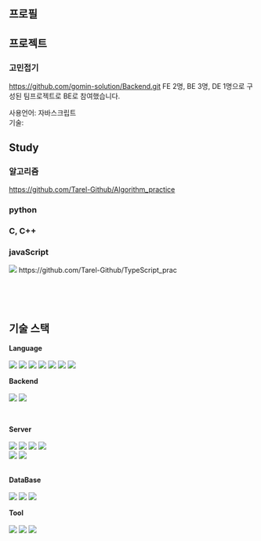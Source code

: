 ## 프로필



## 프로젝트
### 고민접기

https://github.com/gomin-solution/Backend.git
FE 2명, BE 3명, DE 1명으로 구성된 팀프로젝트로 BE로 참여했습니다.

사용언어: 자바스크립트  
기술: 

## Study
### 알고리즘
https://github.com/Tarel-Github/Algorithm_practice

### python

### C, C++

### javaScript

<img src="https://img.shields.io/badge/TypeScript-3178C6?style=for-the-badge&logo=TypeScript&logoColor=white">
https://github.com/Tarel-Github/TypeScript_prac

<br /><br /><br />

## 기술 스택
**Language**<br /><br />
<img src="https://img.shields.io/badge/C-A8B9CC?style=for-the-badge&logo=C&logoColor=white">
<img src="https://img.shields.io/badge/C++-00599C?style=for-the-badge&logo=Cplusplus&logoColor=white">
<img src="https://img.shields.io/badge/C%23-239120?style=for-the-badge&logo=Csharp&logoColor=white">
<img src="https://img.shields.io/badge/Python-3776AB?style=for-the-badge&logo=Python&logoColor=white">
<img src="https://img.shields.io/badge/JavaScript-F7DF1E?style=for-the-badge&logo=JavaScript&logoColor=black">
<img src="https://img.shields.io/badge/TypeScript-3178C6?style=for-the-badge&logo=TypeScript&logoColor=white">
<img src="https://img.shields.io/badge/SQL-4479A1?style=for-the-badge&logo=Databricks&logoColor=white">

**Backend**<br /><br />
<img src="https://img.shields.io/badge/Node.js-339933?style=for-the-badge&logo=Node.js&logoColor=white">
<img src="https://img.shields.io/badge/Express-000000?style=for-the-badge&logo=Express&logoColor=white">

<br />

**Server**<br /><br />
<img src="https://img.shields.io/badge/Amazon EC2-FF9900?style=for-the-badge&logo=Amazon EC2&logoColor=white">
<img src="https://img.shields.io/badge/Amazon S3-569A31?style=for-the-badge&logo=Amazon S3&logoColor=white">
<img src="https://img.shields.io/badge/AWS Lambda-FF9900?style=for-the-badge&logo=AWS Lambda&logoColor=white">
<img src="https://img.shields.io/badge/AWS CodeDeploy-212599?style=for-the-badge&logo=CodeDeploy&logoColor=white">
<br />
<img src="https://img.shields.io/badge/Sequelize-52B0E7?style=for-the-badge&logo=Sequelize&logoColor=white">
<img src="https://img.shields.io/badge/Mongoose-871618?style=for-the-badge&logo=Mongoose&logoColor=white">
<br />
<br />

**DataBase**<br /><br />
<img src="https://img.shields.io/badge/MySQL-4479A1?style=for-the-badge&logo=MySQL&logoColor=white">
<img src="https://img.shields.io/badge/MongoDB-47A248?style=for-the-badge&logo=MongoDB&logoColor=white">
<img src="https://img.shields.io/badge/Redis-DC382D?style=for-the-badge&logo=Redis&logoColor=white">

**Tool**<br /><br />
<img src="https://img.shields.io/badge/Unity-FFFFFF?style=for-the-badge&logo=Unity&logoColor=black">
<img src="https://img.shields.io/badge/VSCode-007ACC?style=for-the-badge&logo=Visual Studio Code&logoColor=white">
<img src="https://img.shields.io/badge/Visual Studio-5C2D91?style=for-the-badge&logo=Visual Studio&logoColor=white">
<br />

<!--
주석공간
<img src="https://img.shields.io/badge/C-A8B9CC?style=for-the-badge&logo=C&logoColor=white"> C언어 뱃지

<img src="https://img.shields.io/badge/JSON Web Tokens-000000?style=for-the-badge&logo=JSON Web Tokens&logoColor=white">
<img src="https://img.shields.io/badge/Socket.io-010101?style=for-the-badge&logo=Socket.io&logoColor=white">

**Tarel-Github/Tarel-Github** is a ✨ _special_ ✨ repository because its `README.md` (this file) appears on your GitHub profile.

Here are some ideas to get you started:

- 🔭 I’m currently working on ...
- 🌱 I’m currently learning ...
- 👯 I’m looking to collaborate on ...
- 🤔 I’m looking for help with ...
- 💬 Ask me about ...
- 📫 How to reach me: ...
- 😄 Pronouns: ...
- ⚡ Fun fact: ...
-->
